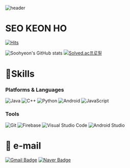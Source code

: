![header](https://capsule-render.vercel.app/api?type=shark&color=2e7d32&height=250&section=footer&text=모여봐요%20깃헙의숲&fontColor=FFFFFF&fontSize=20&fontAlign=88&fontAlignY=80)

# SEO KEON HO

[![Hits](https://hits.seeyoufarm.com/api/count/incr/badge.svg?url=https%3A%2F%2Fgithub.com%2Fnikcabe&count_bg=%2340CCE0&title_bg=%23000000&icon=&icon_color=%23E7E7E7&title=hits&edge_flat=false)](https://hits.seeyoufarm.com)

![Soohyeon's GitHub stats](https://github-readme-stats.vercel.app/api?username=nikcabe&show_icons=true&theme=neon)
[![Solved.ac프로필](http://mazassumnida.wtf/api/generate_badge?boj=jjkkgh)](https://solved.ac/jjkkgh)

# 💪Skills
### Platforms & Languages
![Java](https://img.shields.io/badge/Java-007396.svg?&style=for-the-badge&logo=Java&logoColor=white)
![C++](https://img.shields.io/badge/C++-00599C.svg?&style=for-the-badge&logo=C++&logoColor=white)
![Python](https://img.shields.io/badge/Python-3776AB.svg?&style=for-the-badge&logo=Python&logoColor=white)
![Android](https://img.shields.io/badge/Android-3DDC84.svg?&style=for-the-badge&logo=Android&logoColor=white)
![JavaScript](https://img.shields.io/badge/JavaScript-F7DF1E.svg?&style=for-the-badge&logo=JavaScript&logoColor=white)


### Tools
![Git](https://img.shields.io/badge/Git-F05032.svg?&style=for-the-badge&logo=Git&logoColor=white)
![Firebase](https://img.shields.io/badge/Firebase-FFCC00.svg?&style=for-the-badge&logo=Firebase%20IDE&logoColor=white)
![Visual Studio Code](https://img.shields.io/badge/Visual%20Studio%20Code-007ACC.svg?&style=for-the-badge&logo=Visual%20Studio%20Code&logoColor=white)
![Android Studio](https://img.shields.io/badge/Android%20Studio-3DDC84.svg?&style=for-the-badge&logo=Android%20Studio&logoColor=white)

 
# 	📧 e-mail
[![Gmail Badge](https://img.shields.io/badge/Gmail-d14836?style=flat-square&logo=Gmail&logoColor=white&link=mailto:jjkkgh123@gmail.com)](mailto:jjkkgh123@gmail.com)
[![Naver Badge](https://img.shields.io/badge/Naver-03C75A?style=flat-square&logo=Naver&logoColor=white&link=mailto:jjkkgh123@naver.com)](mailto:jjkkgh123@naver.com)  
